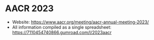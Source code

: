 # AACR 2023

- Website: https://www.aacr.org/meeting/aacr-annual-meeting-2023/
- All information compiled as a single spreadsheet: https://7110454740866.gumroad.com/l/2023aacr 
